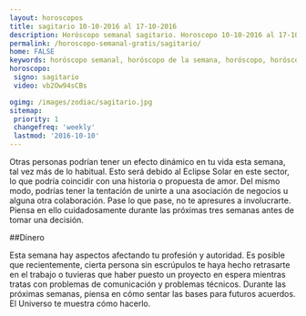 ```yaml
---
layout: horoscopos
title: sagitario 10-10-2016 al 17-10-2016 
description: Horóscopo semanal sagitario. Horoscopo 10-10-2016 al 17-10-2016. Horoscopos univision gratis
permalink: /horoscopo-semanal-gratis/sagitario/
home: FALSE
keywords: horóscopo semanal, horóscopo de la semana, horóscopo, horóscopo gratis,horóscopos, horóscopo esperanza gracia, horoscopos sagitario la semana, horóscopos gratis, Tarot, Astrologia, Zodíaco, sagitario, horoscopo gratis
horoscopo:
 signo: sagitario
 video: vb2Ow94sCBs

ogimg: /images/zodiac/sagitario.jpg
sitemap:
 priority: 1
 changefreq: 'weekly'
 lastmod: '2016-10-10'
---
```



Otras personas podrían tener un efecto dinámico en tu vida esta semana, tal vez más de lo habitual. Esto será debido al Eclipse Solar en este sector, lo que podría coincidir con una historia o propuesta de amor. Del mismo modo, podrías tener la tentación de unirte a una asociación de negocios u alguna otra colaboración. Pase lo que pase, no te apresures a involucrarte. Piensa en ello cuidadosamente durante las próximas tres semanas antes de tomar una decisión. 

##Dinero

Esta semana hay aspectos afectando tu profesión y autoridad. Es posible que recientemente, cierta persona sin escrúpulos te haya hecho retrasarte en el trabajo o tuvieras que haber puesto un proyecto en espera mientras tratas con problemas de comunicación y problemas técnicos. Durante las próximas semanas, piensa en cómo sentar las bases para futuros acuerdos. El Universo te muestra cómo hacerlo.